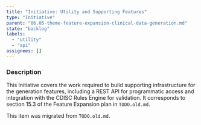 ```yaml
---
title: "Initiative: Utility and Supporting Features"
type: "Initiative"
parent: "06.05-theme-feature-expansion-clinical-data-generation.md"
state: "backlog"
labels:
  - "utility"
  - "api"
assignees: []
---
```


### Description

This Initiative covers the work required to build supporting infrastructure for the generation features, including a REST API for programmatic access and integration with the CDISC Rules Engine for validation. It corresponds to section 15.3 of the Feature Expansion plan in `TODO.old.md`.

This item was migrated from `TODO.old.md`.
